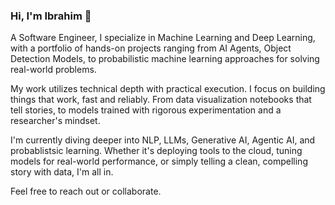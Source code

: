 ### Hi, I'm Ibrahim 👋

A Software Engineer, I specialize in Machine Learning and Deep Learning, with a portfolio of hands-on projects ranging from AI Agents, Object Detection Models, to probabilistic machine learning approaches for solving real-world problems.

My work utilizes technical depth with practical execution. I focus on building things that work, fast and reliably. From data visualization notebooks that tell stories, to models trained with rigorous experimentation and a researcher's mindset.

I'm currently diving deeper into NLP, LLMs, Generative AI, Agentic AI, and probablistsic learning. Whether it's deploying tools to the cloud, tuning models for real-world performance, or simply telling a clean, compelling story with data, I'm all in.

Feel free to reach out or collaborate.
